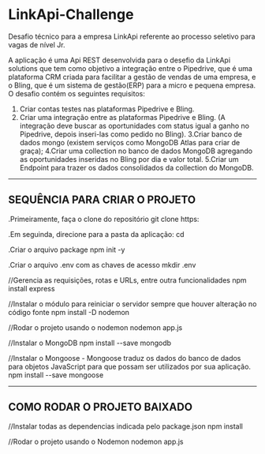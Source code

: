 # LinkApi-Challenge </br>

Desafio técnico para a empresa LinkApi referente ao processo seletivo para vagas de nível Jr.</br>

A aplicação é uma Api REST desenvolvida para o desefio da LinkApi solutions que tem como objetivo a integração entre o Pipedrive, que é uma plataforma CRM criada para facilitar a gestão de vendas de uma empresa, e o Bling, que é um sistema de gestão(ERP) para a micro e pequena empresa. 
O desafio contém os seguintes requisitos:

 1. Criar contas testes nas plataformas Pipedrive e Bling.
 2. Criar uma integração entre as plataformas Pipedrive e Bling. (A integração deve buscar as oportunidades com status igual a ganho no Pipedrive, depois inseri-las como pedido no Bling).
 3.Criar banco de dados mongo  (existem serviços como MongoDB Atlas para criar de graça);
 4.Criar uma collection no banco de dados MongoDB agregando as oportunidades inseridas no Bling por dia e valor total.
 5.Criar um Endpoint para trazer os dados consolidados da collection do MongoDB.

--------------------------------------
SEQUÊNCIA PARA CRIAR O PROJETO
--------------------------------------

.Primeiramente, faça o clone do repositório 
git clone https:

.Em seguinda, direcione para a pasta da aplicação:
cd 

.Criar o arquivo package
npm init -y

.Criar o arquivo .env com as chaves de acesso
mkdir .env

//Gerencia as requisições, rotas e URLs, entre outra funcionalidades
npm install express

//Instalar o módulo para reiniciar o servidor sempre que houver alteração no código fonte
npm install -D nodemon

//Rodar o projeto usando o nodemon 
nodemon app.js

//Instalar o MongoDB
npm install --save mongodb

//Instalar o Mongoose - Mongoose traduz os dados do banco de dados para objetos JavaScript para que possam ser utilizados por sua aplicação.
npm install --save mongoose

--------------------------------------
COMO RODAR O PROJETO BAIXADO
--------------------------------------

//Instalar todas as dependencias indicada pelo package.json
npm install

//Rodar o projeto usando o Nodemon 
nodemon app.js


